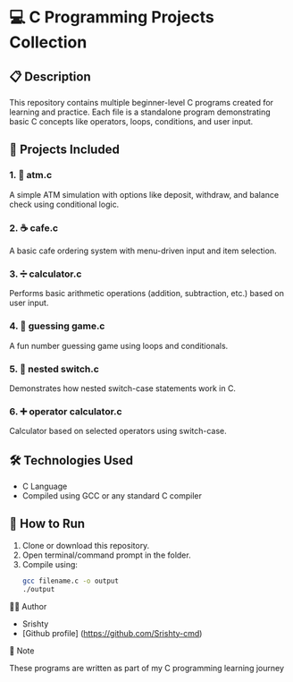 # 💻 C Programming Projects Collection

## 📋 Description
This repository contains multiple beginner-level C programs created for learning and practice. Each file is a standalone program demonstrating basic C concepts like operators, loops, conditions, and user input.

## 📁 Projects Included

### 1. 🏧 atm.c  
A simple ATM simulation with options like deposit, withdraw, and balance check using conditional logic.

### 2. ☕ cafe.c  
A basic cafe ordering system with menu-driven input and item selection.

### 3. ➗ calculator.c  
Performs basic arithmetic operations (addition, subtraction, etc.) based on user input.

### 4. 🎯 guessing game.c  
A fun number guessing game using loops and conditionals.

### 5. 🔄 nested switch.c  
Demonstrates how nested switch-case statements work in C.

### 6. ➕ operator calculator.c  
Calculator based on selected operators using switch-case.

## 🛠 Technologies Used
- C Language
- Compiled using GCC or any standard C compiler

## 🚀 How to Run
1. Clone or download this repository.
2. Open terminal/command prompt in the folder.
3. Compile using:
   ```bash
   gcc filename.c -o output
   ./output

🙋‍♀ Author
- Srishty
- [Github profile] (https://github.com/Srishty-cmd) 

📌 Note

These programs are written as part of my C programming learning journey
